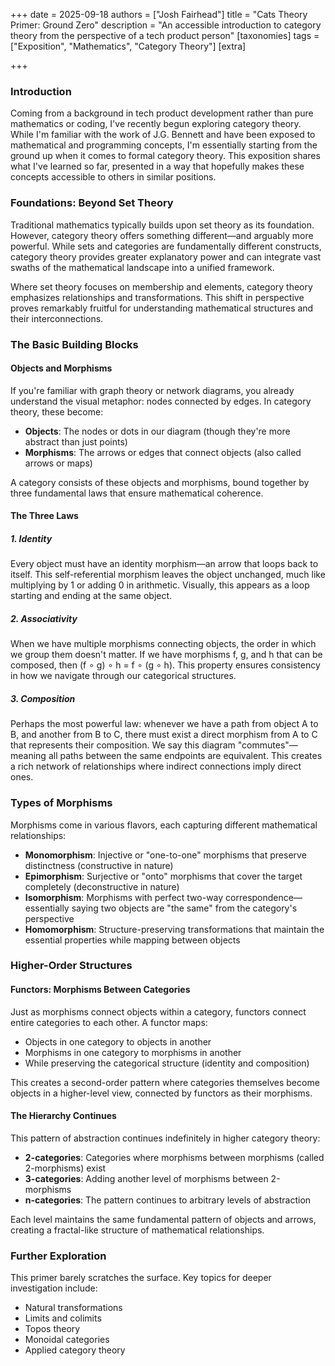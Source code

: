 +++
date = 2025-09-18
authors = ["Josh Fairhead"]
title = "Cats Theory Primer: Ground Zero"
description = "An accessible introduction to category theory from the perspective of a tech product person"
[taxonomies]
tags = ["Exposition", "Mathematics", "Category Theory"]
[extra]

+++

### Introduction

Coming from a background in tech product development rather than pure mathematics or coding, I've recently begun exploring category theory. While I'm familiar with the work of J.G. Bennett and have been exposed to mathematical and programming concepts, I'm essentially starting from the ground up when it comes to formal category theory. This exposition shares what I've learned so far, presented in a way that hopefully makes these concepts accessible to others in similar positions.

### Foundations: Beyond Set Theory

Traditional mathematics typically builds upon set theory as its foundation. However, category theory offers something different—and arguably more powerful. While sets and categories are fundamentally different constructs, category theory provides greater explanatory power and can integrate vast swaths of the mathematical landscape into a unified framework.

Where set theory focuses on membership and elements, category theory emphasizes relationships and transformations. This shift in perspective proves remarkably fruitful for understanding mathematical structures and their interconnections.

### The Basic Building Blocks

#### Objects and Morphisms

If you're familiar with graph theory or network diagrams, you already understand the visual metaphor: nodes connected by edges. In category theory, these become:

- **Objects**: The nodes or dots in our diagram (though they're more abstract than just points)
- **Morphisms**: The arrows or edges that connect objects (also called arrows or maps)

A category consists of these objects and morphisms, bound together by three fundamental laws that ensure mathematical coherence.

#### The Three Laws

##### 1. Identity
Every object must have an identity morphism—an arrow that loops back to itself. This self-referential morphism leaves the object unchanged, much like multiplying by 1 or adding 0 in arithmetic. Visually, this appears as a loop starting and ending at the same object.

##### 2. Associativity
When we have multiple morphisms connecting objects, the order in which we group them doesn't matter. If we have morphisms f, g, and h that can be composed, then (f ∘ g) ∘ h = f ∘ (g ∘ h). This property ensures consistency in how we navigate through our categorical structures.

##### 3. Composition
Perhaps the most powerful law: whenever we have a path from object A to B, and another from B to C, there must exist a direct morphism from A to C that represents their composition. We say this diagram "commutes"—meaning all paths between the same endpoints are equivalent. This creates a rich network of relationships where indirect connections imply direct ones.

### Types of Morphisms

Morphisms come in various flavors, each capturing different mathematical relationships:

- **Monomorphism**: Injective or "one-to-one" morphisms that preserve distinctness (constructive in nature)
- **Epimorphism**: Surjective or "onto" morphisms that cover the target completely (deconstructive in nature)
- **Isomorphism**: Morphisms with perfect two-way correspondence—essentially saying two objects are "the same" from the category's perspective
- **Homomorphism**: Structure-preserving transformations that maintain the essential properties while mapping between objects

### Higher-Order Structures

#### Functors: Morphisms Between Categories

Just as morphisms connect objects within a category, functors connect entire categories to each other. A functor maps:
- Objects in one category to objects in another
- Morphisms in one category to morphisms in another
- While preserving the categorical structure (identity and composition)

This creates a second-order pattern where categories themselves become objects in a higher-level view, connected by functors as their morphisms.

#### The Hierarchy Continues

This pattern of abstraction continues indefinitely in higher category theory:
- **2-categories**: Categories where morphisms between morphisms (called 2-morphisms) exist
- **3-categories**: Adding another level of morphisms between 2-morphisms
- **n-categories**: The pattern continues to arbitrary levels of abstraction

Each level maintains the same fundamental pattern of objects and arrows, creating a fractal-like structure of mathematical relationships.

### Further Exploration

This primer barely scratches the surface. Key topics for deeper investigation include:
- Natural transformations
- Limits and colimits
- Topos theory
- Monoidal categories
- Applied category theory